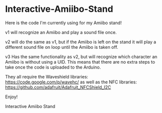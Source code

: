 Interactive-Amiibo-Stand
========================

Here is the code I'm currently using for my Amiibo stand!

v1 will recognize an Amiibo and play a sound file once.

v2 will do the same as v1, but if the Amiibo is left on the stand it will play a different sound file on loop until   the Amiibo is taken off.

v3 Has the same functionality as v2, but will recognize which character an Amiibo is without using a UID. This means that there are no extra steps to take once the code is uploaded to the Arduino.

They all require the Waveshield libraries:   https://code.google.com/p/wavehc/ 
as well as the NFC libraries:        https://github.com/adafruit/Adafruit_NFCShield_I2C

Enjoy!

Interactive Amiibo Stand
